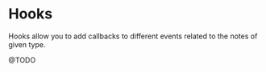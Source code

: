 # Hooks

Hooks allow you to add callbacks to different events related to the notes of given type.

@TODO
